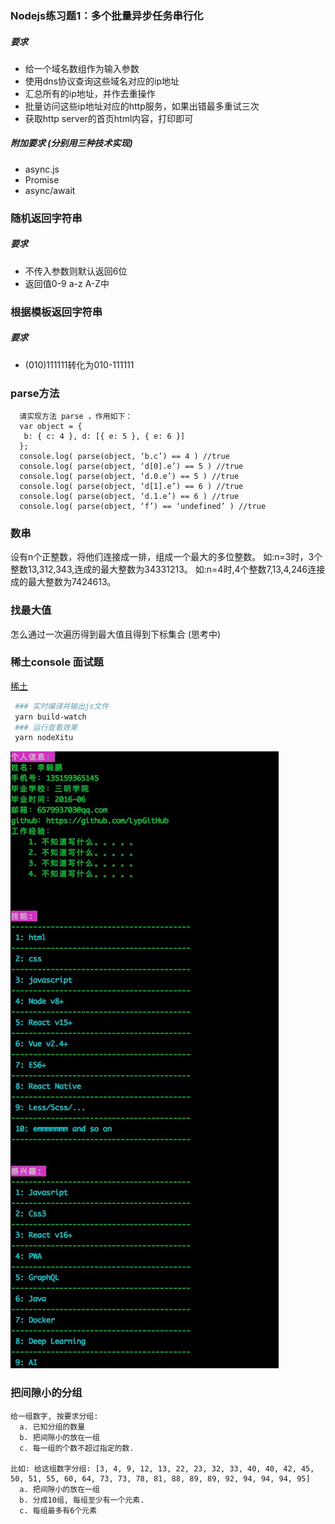 ### Nodejs练习题1：多个批量异步任务串行化

##### 要求
- 给一个域名数组作为输入参数
- 使用dns协议查询这些域名对应的ip地址
- 汇总所有的ip地址，并作去重操作
- 批量访问这些ip地址对应的http服务，如果出错最多重试三次
- 获取http server的首页html内容，打印即可

##### 附加要求 (分别用三种技术实现)
- async.js
- Promise
- async/await


### 随机返回字符串

##### 要求
- 不传入参数则默认返回6位
- 返回值0-9 a-z A-Z中

### 根据模板返回字符串

##### 要求
- (010)111111转化为010-111111


### parse方法

```
  请实现方法 parse ，作用如下：
  var object = {
   b: { c: 4 }, d: [{ e: 5 }, { e: 6 }]
  };
  console.log( parse(object, ‘b.c’) == 4 ) //true
  console.log( parse(object, ‘d[0].e’) == 5 ) //true
  console.log( parse(object, ‘d.0.e’) == 5 ) //true
  console.log( parse(object, ‘d[1].e’) == 6 ) //true
  console.log( parse(object, ‘d.1.e’) == 6 ) //true
  console.log( parse(object, ‘f’) == ‘undefined’ ) //true

```

### 数串

设有n个正整数，将他们连接成一排，组成一个最大的多位整数。
如:n=3时，3个整数13,312,343,连成的最大整数为34331213。
如:n=4时,4个整数7,13,4,246连接成的最大整数为7424613。

### 找最大值

怎么通过一次遍历得到最大值且得到下标集合 (思考中)

### 稀土console 面试题
[稀土](https://juejin.im)

```bash
 ### 实时编译并输出js文件
 yarn build-watch
 ### 运行查看效果
 yarn nodeXitu
```

![答案](static/preview.png)

### 把间隙小的分组

```
给一组数字, 按要求分组:
  a. 已知分组的数量
  b. 把间隙小的放在一组
  c. 每一组的个数不超过指定的数.
  
比如: 给这组数字分组: [3, 4, 9, 12, 13, 22, 23, 32, 33, 40, 40, 42, 45, 50, 51, 55, 60, 64, 73, 73, 78, 81, 88, 89, 89, 92, 94, 94, 94, 95]
  a. 把间隙小的放在一组 
  b. 分成10组, 每组至少有一个元素.
  c. 每组最多有6个元素
```